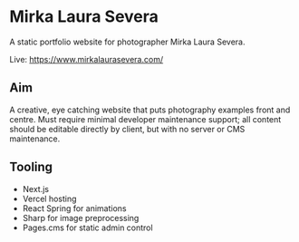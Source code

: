 # Mirka Laura Severa
A static portfolio website for photographer Mirka Laura Severa.

Live: https://www.mirkalaurasevera.com/

## Aim
A creative, eye catching website that puts photography examples front and centre. Must require minimal developer maintenance support; all content should be editable directly by client, but with no server or CMS maintenance.

## Tooling
* Next.js
* Vercel hosting
* React Spring for animations
* Sharp for image preprocessing
* Pages.cms for static admin control
